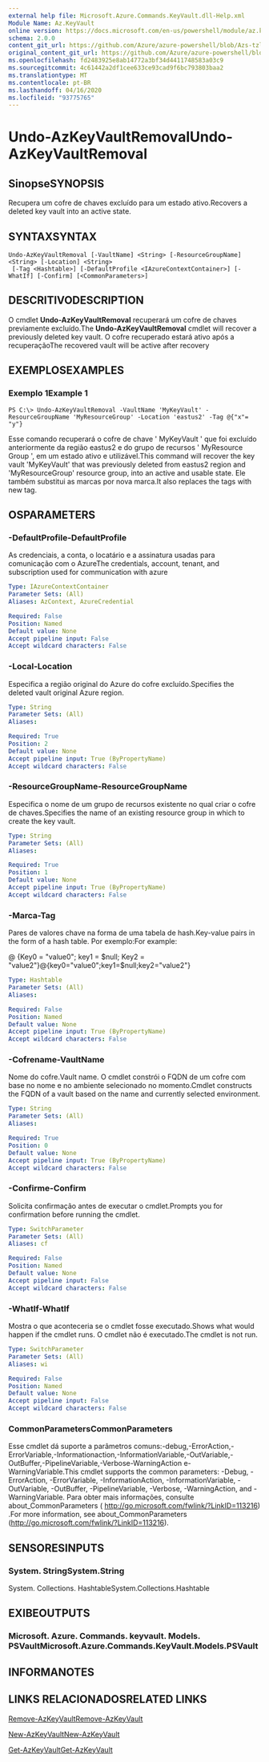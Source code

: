 ```yaml
---
external help file: Microsoft.Azure.Commands.KeyVault.dll-Help.xml
Module Name: Az.KeyVault
online version: https://docs.microsoft.com/en-us/powershell/module/az.keyvault/undo-azkeyvaultremoval
schema: 2.0.0
content_git_url: https://github.com/Azure/azure-powershell/blob/Azs-tzl/src/KeyVault/KeyVault/help/Undo-AzKeyVaultRemoval.md
original_content_git_url: https://github.com/Azure/azure-powershell/blob/Azs-tzl/src/KeyVault/KeyVault/help/Undo-AzKeyVaultRemoval.md
ms.openlocfilehash: fd2483925e8ab14772a3bf34d4411748583a03c9
ms.sourcegitcommit: 4c61442a2df1cee633ce93cad9f6bc793803baa2
ms.translationtype: MT
ms.contentlocale: pt-BR
ms.lasthandoff: 04/16/2020
ms.locfileid: "93775765"
---
```

# <span data-ttu-id="9e0e1-101">Undo-AzKeyVaultRemoval</span><span class="sxs-lookup"><span data-stu-id="9e0e1-101">Undo-AzKeyVaultRemoval</span></span>

## <span data-ttu-id="9e0e1-102">Sinopse</span><span class="sxs-lookup"><span data-stu-id="9e0e1-102">SYNOPSIS</span></span>
<span data-ttu-id="9e0e1-103">Recupera um cofre de chaves excluído para um estado ativo.</span><span class="sxs-lookup"><span data-stu-id="9e0e1-103">Recovers a deleted key vault into an active state.</span></span>

## <span data-ttu-id="9e0e1-104">SYNTAX</span><span class="sxs-lookup"><span data-stu-id="9e0e1-104">SYNTAX</span></span>

```
Undo-AzKeyVaultRemoval [-VaultName] <String> [-ResourceGroupName] <String> [-Location] <String>
 [-Tag <Hashtable>] [-DefaultProfile <IAzureContextContainer>] [-WhatIf] [-Confirm] [<CommonParameters>]
```

## <span data-ttu-id="9e0e1-105">DESCRITIVO</span><span class="sxs-lookup"><span data-stu-id="9e0e1-105">DESCRIPTION</span></span>
<span data-ttu-id="9e0e1-106">O cmdlet **Undo-AzKeyVaultRemoval** recuperará um cofre de chaves previamente excluído.</span><span class="sxs-lookup"><span data-stu-id="9e0e1-106">The **Undo-AzKeyVaultRemoval** cmdlet will recover a previously deleted key vault.</span></span> <span data-ttu-id="9e0e1-107">O cofre recuperado estará ativo após a recuperação</span><span class="sxs-lookup"><span data-stu-id="9e0e1-107">The recovered vault will be active after recovery</span></span>

## <span data-ttu-id="9e0e1-108">EXEMPLOS</span><span class="sxs-lookup"><span data-stu-id="9e0e1-108">EXAMPLES</span></span>

### <span data-ttu-id="9e0e1-109">Exemplo 1</span><span class="sxs-lookup"><span data-stu-id="9e0e1-109">Example 1</span></span>
```
PS C:\> Undo-AzKeyVaultRemoval -VaultName 'MyKeyVault' -ResourceGroupName 'MyResourceGroup' -Location 'eastus2' -Tag @{"x"= "y"}
```

<span data-ttu-id="9e0e1-110">Esse comando recuperará o cofre de chave ' MyKeyVault ' que foi excluído anteriormente da região eastus2 e do grupo de recursos ' MyResource Group ', em um estado ativo e utilizável.</span><span class="sxs-lookup"><span data-stu-id="9e0e1-110">This command will recover the key vault 'MyKeyVault' that was previously deleted from eastus2 region and 'MyResourceGroup' resource group, into an active and usable state.</span></span> <span data-ttu-id="9e0e1-111">Ele também substitui as marcas por nova marca.</span><span class="sxs-lookup"><span data-stu-id="9e0e1-111">It also replaces the tags with new tag.</span></span>

## <span data-ttu-id="9e0e1-112">OS</span><span class="sxs-lookup"><span data-stu-id="9e0e1-112">PARAMETERS</span></span>

### <span data-ttu-id="9e0e1-113">-DefaultProfile</span><span class="sxs-lookup"><span data-stu-id="9e0e1-113">-DefaultProfile</span></span>
<span data-ttu-id="9e0e1-114">As credenciais, a conta, o locatário e a assinatura usadas para comunicação com o Azure</span><span class="sxs-lookup"><span data-stu-id="9e0e1-114">The credentials, account, tenant, and subscription used for communication with azure</span></span>

```yaml
Type: IAzureContextContainer
Parameter Sets: (All)
Aliases: AzContext, AzureCredential

Required: False
Position: Named
Default value: None
Accept pipeline input: False
Accept wildcard characters: False
```

### <span data-ttu-id="9e0e1-115">-Local</span><span class="sxs-lookup"><span data-stu-id="9e0e1-115">-Location</span></span>
<span data-ttu-id="9e0e1-116">Especifica a região original do Azure do cofre excluído.</span><span class="sxs-lookup"><span data-stu-id="9e0e1-116">Specifies the deleted vault original Azure region.</span></span>

```yaml
Type: String
Parameter Sets: (All)
Aliases: 

Required: True
Position: 2
Default value: None
Accept pipeline input: True (ByPropertyName)
Accept wildcard characters: False
```

### <span data-ttu-id="9e0e1-117">-ResourceGroupName</span><span class="sxs-lookup"><span data-stu-id="9e0e1-117">-ResourceGroupName</span></span>
<span data-ttu-id="9e0e1-118">Especifica o nome de um grupo de recursos existente no qual criar o cofre de chaves.</span><span class="sxs-lookup"><span data-stu-id="9e0e1-118">Specifies the name of an existing resource group in which to create the key vault.</span></span>

```yaml
Type: String
Parameter Sets: (All)
Aliases: 

Required: True
Position: 1
Default value: None
Accept pipeline input: True (ByPropertyName)
Accept wildcard characters: False
```

### <span data-ttu-id="9e0e1-119">-Marca</span><span class="sxs-lookup"><span data-stu-id="9e0e1-119">-Tag</span></span>
<span data-ttu-id="9e0e1-120">Pares de valores chave na forma de uma tabela de hash.</span><span class="sxs-lookup"><span data-stu-id="9e0e1-120">Key-value pairs in the form of a hash table.</span></span> <span data-ttu-id="9e0e1-121">Por exemplo:</span><span class="sxs-lookup"><span data-stu-id="9e0e1-121">For example:</span></span>

<span data-ttu-id="9e0e1-122">@ {Key0 = "value0"; key1 = $null; Key2 = "value2"}</span><span class="sxs-lookup"><span data-stu-id="9e0e1-122">@{key0="value0";key1=$null;key2="value2"}</span></span>

```yaml
Type: Hashtable
Parameter Sets: (All)
Aliases: 

Required: False
Position: Named
Default value: None
Accept pipeline input: True (ByPropertyName)
Accept wildcard characters: False
```

### <span data-ttu-id="9e0e1-123">-Cofrename</span><span class="sxs-lookup"><span data-stu-id="9e0e1-123">-VaultName</span></span>
<span data-ttu-id="9e0e1-124">Nome do cofre.</span><span class="sxs-lookup"><span data-stu-id="9e0e1-124">Vault name.</span></span>
<span data-ttu-id="9e0e1-125">O cmdlet constrói o FQDN de um cofre com base no nome e no ambiente selecionado no momento.</span><span class="sxs-lookup"><span data-stu-id="9e0e1-125">Cmdlet constructs the FQDN of a vault based on the name and currently selected environment.</span></span>

```yaml
Type: String
Parameter Sets: (All)
Aliases: 

Required: True
Position: 0
Default value: None
Accept pipeline input: True (ByPropertyName)
Accept wildcard characters: False
```

### <span data-ttu-id="9e0e1-126">-Confirme</span><span class="sxs-lookup"><span data-stu-id="9e0e1-126">-Confirm</span></span>
<span data-ttu-id="9e0e1-127">Solicita confirmação antes de executar o cmdlet.</span><span class="sxs-lookup"><span data-stu-id="9e0e1-127">Prompts you for confirmation before running the cmdlet.</span></span>

```yaml
Type: SwitchParameter
Parameter Sets: (All)
Aliases: cf

Required: False
Position: Named
Default value: None
Accept pipeline input: False
Accept wildcard characters: False
```

### <span data-ttu-id="9e0e1-128">-WhatIf</span><span class="sxs-lookup"><span data-stu-id="9e0e1-128">-WhatIf</span></span>
<span data-ttu-id="9e0e1-129">Mostra o que aconteceria se o cmdlet fosse executado.</span><span class="sxs-lookup"><span data-stu-id="9e0e1-129">Shows what would happen if the cmdlet runs.</span></span> <span data-ttu-id="9e0e1-130">O cmdlet não é executado.</span><span class="sxs-lookup"><span data-stu-id="9e0e1-130">The cmdlet is not run.</span></span>

```yaml
Type: SwitchParameter
Parameter Sets: (All)
Aliases: wi

Required: False
Position: Named
Default value: None
Accept pipeline input: False
Accept wildcard characters: False
```

### <span data-ttu-id="9e0e1-131">CommonParameters</span><span class="sxs-lookup"><span data-stu-id="9e0e1-131">CommonParameters</span></span>
<span data-ttu-id="9e0e1-132">Esse cmdlet dá suporte a parâmetros comuns:-debug,-ErrorAction,-ErrorVariable,-Informationaction,-InformationVariable,-OutVariable,-OutBuffer,-PipelineVariable,-Verbose-WarningAction e-WarningVariable.</span><span class="sxs-lookup"><span data-stu-id="9e0e1-132">This cmdlet supports the common parameters: -Debug, -ErrorAction, -ErrorVariable, -InformationAction, -InformationVariable, -OutVariable, -OutBuffer, -PipelineVariable, -Verbose, -WarningAction, and -WarningVariable.</span></span> <span data-ttu-id="9e0e1-133">Para obter mais informações, consulte about_CommonParameters ( http://go.microsoft.com/fwlink/?LinkID=113216) .</span><span class="sxs-lookup"><span data-stu-id="9e0e1-133">For more information, see about_CommonParameters (http://go.microsoft.com/fwlink/?LinkID=113216).</span></span>

## <span data-ttu-id="9e0e1-134">SENSORES</span><span class="sxs-lookup"><span data-stu-id="9e0e1-134">INPUTS</span></span>

### <span data-ttu-id="9e0e1-135">System. String</span><span class="sxs-lookup"><span data-stu-id="9e0e1-135">System.String</span></span>
<span data-ttu-id="9e0e1-136">System. Collections. Hashtable</span><span class="sxs-lookup"><span data-stu-id="9e0e1-136">System.Collections.Hashtable</span></span>

## <span data-ttu-id="9e0e1-137">EXIBE</span><span class="sxs-lookup"><span data-stu-id="9e0e1-137">OUTPUTS</span></span>

### <span data-ttu-id="9e0e1-138">Microsoft. Azure. Commands. keyvault. Models. PSVault</span><span class="sxs-lookup"><span data-stu-id="9e0e1-138">Microsoft.Azure.Commands.KeyVault.Models.PSVault</span></span>

## <span data-ttu-id="9e0e1-139">INFORMA</span><span class="sxs-lookup"><span data-stu-id="9e0e1-139">NOTES</span></span>

## <span data-ttu-id="9e0e1-140">LINKS RELACIONADOS</span><span class="sxs-lookup"><span data-stu-id="9e0e1-140">RELATED LINKS</span></span>

[<span data-ttu-id="9e0e1-141">Remove-AzKeyVault</span><span class="sxs-lookup"><span data-stu-id="9e0e1-141">Remove-AzKeyVault</span></span>](./Remove-AzKeyVault.md)

[<span data-ttu-id="9e0e1-142">New-AzKeyVault</span><span class="sxs-lookup"><span data-stu-id="9e0e1-142">New-AzKeyVault</span></span>](./New-AzKeyVault.md)

[<span data-ttu-id="9e0e1-143">Get-AzKeyVault</span><span class="sxs-lookup"><span data-stu-id="9e0e1-143">Get-AzKeyVault</span></span>](./Get-AzKeyVault.md)
